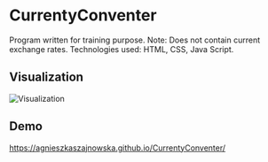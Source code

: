 # CurrentyConventer
Program written for training purpose. Note: Does not contain current exchange rates.
Technologies used: HTML, CSS, Java Script.

## Visualization
![Visualization](https://i.postimg.cc/5ttHFLdH/Currency.png)

## Demo
https://agnieszkaszajnowska.github.io/CurrentyConventer/
